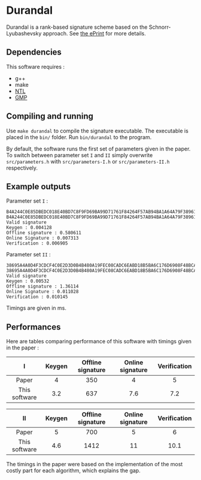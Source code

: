 # Durandal

Durandal is a rank-based signature scheme based on the Schnorr-Lyubashevsky approach. See [the ePrint](https://eprint.iacr.org/2018/1192.pdf) for more details.

## Dependencies

This software requires :

* g++
* make
* [NTL](http://shoup.net/ntl/)
* [GMP](https://gmplib.org/)

## Compiling and running

Use `make durandal` to compile the signature executable. The executable is placed in the `bin/` folder. Run `bin/durandal` to the program.

By default, the software runs the first set of parameters given in the paper. To switch between parameter set `I` and `II` simply overwrite `src/parameters.h` with `src/parameters-I.h` or `src/parameters-II.h` respectively.

## Example outputs

Parameter set `I` :

```
B4A244C0E85DBEDC018E40BD7C8F9FD69BA99D71761F84264F57AB94BA1A64A79F38961BF1806BBBB8218AB6B3D8CEE1A331557BE57BBB41E46B566CC23BF89860A04B80E0694D53A632B5EC
B4A244C0E85DBEDC018E40BD7C8F9FD69BA99D71761F84264F57AB94BA1A64A79F38961BF1806BBBB8218AB6B3D8CEE1A331557BE57BBB41E46B566CC23BF89860A04B80E0694D53A632B5EC
Valid signature
Keygen : 0.004128
Offline signature : 0.580611
Online Signature : 0.007313
Verification : 0.006905
```

Parameter set `II` :

```
38695A4A0D4F3CDCF4C0E2D3D0B4B480A19FEC08CADC6EABD18B5BA6C176D6908F48BCA07F241A2187761401D97DD6D1EFF1A7B6A91FF78AA165DA8E5C8F50CB207D96C6B7830BD913E81118AEA38136533C8C7725C2F706D28DB2853BBA86836591B8
38695A4A0D4F3CDCF4C0E2D3D0B4B480A19FEC08CADC6EABD18B5BA6C176D6908F48BCA07F241A2187761401D97DD6D1EFF1A7B6A91FF78AA165DA8E5C8F50CB207D96C6B7830BD913E81118AEA38136533C8C7725C2F706D28DB2853BBA86836591B8
Valid signature
Keygen : 0.00532
Offline signature : 1.36114
Online Signature : 0.011028
Verification : 0.010145
```

Timings are given in ms.

## Performances

Here are tables comparing performance of this software with timings given in the paper :

| I | Keygen | Offline signature | Online signature | Verification |
|:---:|:---:|:---:|:---:|:---:|
| Paper | 4 | 350 | 4 | 5 |
| This software | 3.2 | 637 | 7.6 | 7.2 |

| II | Keygen | Offline signature | Online signature | Verification |
|:---:|:---:|:---:|:---:|:---:|
| Paper | 5 | 700 | 5 | 6 |
| This software | 4.6 | 1412 | 11 | 10.1 |

The timings in the paper were based on the implementation of the most costly part for each algorithm, which explains the gap.